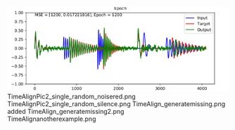 ![image1](../../images/TimeAlignPic1_many_plusminus.png)
TimeAlignPic2_single_random_noisered.png	
TimeAlignPic2_single_random_silence.png	
TimeAlign_generatemissing.png	added 
TimeAlign_generatemissing2.png	
TimeAlignanotherexample.png
